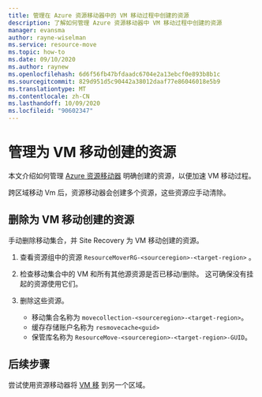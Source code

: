 ```yaml
---
title: 管理在 Azure 资源移动器中的 VM 移动过程中创建的资源
description: 了解如何管理 Azure 资源移动器中 VM 移动过程中创建的资源
manager: evansma
author: rayne-wiselman
ms.service: resource-move
ms.topic: how-to
ms.date: 09/10/2020
ms.author: raynew
ms.openlocfilehash: 6d6f56fb47bfdaadc6704e2a13ebcf0e893b8b1c
ms.sourcegitcommit: 829d951d5c90442a38012daaf77e86046018e5b9
ms.translationtype: MT
ms.contentlocale: zh-CN
ms.lasthandoff: 10/09/2020
ms.locfileid: "90602347"
---
```

# <a name="manage-resources-created-for-the-vm-move"></a>管理为 VM 移动创建的资源

本文介绍如何管理 [Azure 资源移动器](overview.md) 明确创建的资源，以便加速 VM 移动过程。 

跨区域移动 Vm 后，资源移动器会创建多个资源，这些资源应手动清除。

## <a name="delete-resources-created-for-vm-move"></a>删除为 VM 移动创建的资源

手动删除移动集合，并 Site Recovery 为 VM 移动创建的资源。

1. 查看资源组中的资源 ```ResourceMoverRG-<sourceregion>-<target-region>``` 。
2. 检查移动集合中的 VM 和所有其他源资源是否已移动/删除。 这可确保没有挂起的资源使用它们。
2. 删除这些资源。

    - 移动集合名称为 ```movecollection-<sourceregion>-<target-region>```。
    - 缓存存储账户名称为 ```resmovecache<guid>```
    - 保管库名称为 ```ResourceMove-<sourceregion>-<target-region>-GUID```。

## <a name="next-steps"></a>后续步骤

尝试使用资源移动器将 [VM 移](tutorial-move-region-virtual-machines.md) 到另一个区域。